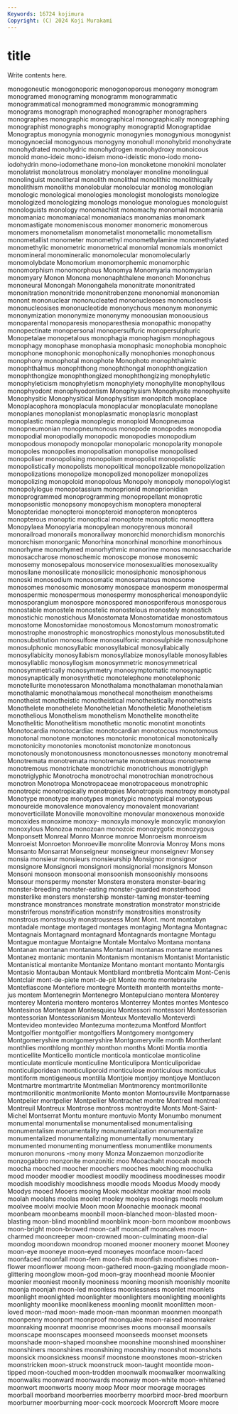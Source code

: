 ```yaml
---
Keywords: 16724 kojimura
Copyright: (C) 2024 Koji Murakami
---
```


# title

Write contents here.



monogoneutic monogonoporic
monogonoporous monogony monogram monogramed monograming monogramm monogrammatic monogrammatical monogrammed monogrammic
monogramming monograms monograph monographed monographer monographers monographes monographic monographical monographically
monographing monographist monographs monography monograptid Monograptidae Monograptus monogynia monogynic monogynies
monogynious monogynist monogynoecial monogynous monogyny monohull monohybrid monohydrate monohydrated monohydric
monohydrogen monohydroxy monoicous monoid mono-ideic mono-ideism mono-ideistic mono-iodo mono-iodohydrin mono-iodomethane
mono-ion monoketone monokini monolater monolatrist monolatrous monolatry monolayer monoline monolingual
monolinguist monoliteral monolith monolithal monolithic monolithically monolithism monoliths monolobular monolocular
monolog monologian monologic monological monologies monologist monologists monologize monologized monologizing
monologs monologue monologues monologuist monologuists monology monomachist monomachy monomail monomania
monomaniac monomaniacal monomaniacs monomanias monomark monomastigate monomeniscous monomer monomeric monomerous
monomers monometalism monometalist monometallic monometallism monometallist monometer monomethyl monomethylamine monomethylated
monomethylic monometric monometrical monomial monomials monomict monomineral monomineralic monomolecular monomolecularly
monomolybdate Monomorium monomorphemic monomorphic monomorphism monomorphous Monomya Monomyaria monomyarian monomyary
Monon Monona mononaphthalene mononch Mononchus mononeural Monongah Monongahela mononitrate mononitrated
mononitration mononitride mononitrobenzene mononomial mononomian monont mononuclear mononucleated mononucleoses mononucleosis
mononucleosises mononucleotide mononychous mononym mononymic mononymization mononymize mononymy monoousian monoousious
monoparental monoparesis monoparesthesia monopathic monopathy monopectinate monopersonal monopersulfuric monopersulphuric Monopetalae
monopetalous monophagia monophagism monophagous monophagy monophase monophasia monophasic monophobia monophoic
monophone monophonic monophonically monophonies monophonous monophony monophotal monophote Monophoto monophthalmic
monophthalmus monophthong monophthongal monophthongization monophthongize monophthongized monophthongizing monophyletic monophyleticism monophyletism
monophylety monophylite monophyllous monophyodont monophyodontism Monophysism Monophysite monophysite Monophysitic Monophysitical
Monophysitism monopitch monoplace Monoplacophora monoplacula monoplacular monoplaculate monoplane monoplanes monoplanist
monoplasmatic monoplasric monoplast monoplastic monoplegia monoplegic monoploid Monopneumoa monopneumonian monopneumonous
monopode monopodes monopodia monopodial monopodially monopodic monopodies monopodium monopodous monopody
monopolar monopolaric monopolarity monopole monopoles monopolies monopolisation monopolise monopolised monopoliser
monopolising monopolism monopolist monopolistic monopolistically monopolists monopolitical monopolizable monopolization monopolizations
monopolize monopolized monopolizer monopolizes monopolizing monopoloid monopolous Monopoly monopoly monopolylogist
monopolylogue monopotassium monoprionid monoprionidian monoprogrammed monoprogramming monopropellant monoprotic monopsonistic monopsony
monopsychism monoptera monopteral Monopteridae monopteroi monopteroid monopteron monopteros monopterous monoptic
monoptical monoptote monoptotic monopttera Monopylaea Monopylaria monopylean monopyrenous monorail monorailroad
monorails monorailway monorchid monorchidism monorchis monorchism monorganic Monorhina monorhinal monorhine
monorhinous monorhyme monorhymed monorhythmic monorime monos monosaccharide monosaccharose monoschemic monoscope
monose monosemic monosemy monosepalous monoservice monosexualities monosexuality monosilane monosilicate monosilicic
monosiphonic monosiphonous monoski monosodium monosomatic monosomatous monosome monosomes monosomic monosomy
monospace monosperm monospermal monospermic monospermous monospermy monospherical monospondylic monosporangium monospore
monospored monosporiferous monosporous monostable monostele monostelic monostelous monostely monostich monostichic
monostichous Monostomata Monostomatidae monostomatous monostome Monostomidae monostomous Monostomum monostromatic monostrophe
monostrophic monostrophics monostylous monosubstituted monosubstitution monosulfone monosulfonic monosulphide monosulphone monosulphonic
monosyllabic monosyllabical monosyllabically monosyllabicity monosyllabism monosyllabize monosyllable monosyllables monosyllablic monosyllogism
monosymmetric monosymmetrical monosymmetrically monosymmetry monosymptomatic monosynaptic monosynaptically monosynthetic monotelephone monotelephonic
monotellurite monotessaron Monothalama monothalaman monothalamian monothalamic monothalamous monothecal monotheism monotheisms
monotheist monotheistic monotheistical monotheistically monotheists Monothelete monothelete Monotheletian Monotheletic Monotheletism
monothelious Monothelism monothelism Monothelite monothelite Monothelitic Monothelitism monothetic monotic monotint
monotints Monotocardia monotocardiac monotocardian monotocous monotomous monotonal monotone monotones monotonic
monotonical monotonically monotonicity monotonies monotonist monotonize monotonous monotonously monotonousness monotonousnesses
monotony monotremal Monotremata monotremata monotremate monotrematous monotreme monotremous monotrichate monotrichic
monotrichous monotriglyph monotriglyphic Monotrocha monotrochal monotrochian monotrochous monotron Monotropa Monotropaceae
monotropaceous monotrophic monotropic monotropically monotropies Monotropsis monotropy monotypal Monotype monotype
monotypes monotypic monotypical monotypous monoureide monovalence monovalency monovalent monovariant monoverticillate
Monoville monovoltine monovular monoxenous monoxide monoxides monoxime monoxy- monoxyla monoxyle
monoxylic monoxylon monoxylous Monozoa monozoan monozoic monozygotic monozygous Monponsett Monreal
Monro Monroe monroe Monroeism monroeism Monroeist Monroeton Monroeville monrolite Monrovia
Monroy Mons mons Monsanto Monsarrat Monseigneur monseigneur monseignevr Monsey monsia
monsieur monsieurs monsieurship Monsignor monsignor monsignore Monsignori monsignori monsignorial monsignors
Monson Monsoni monsoon monsoonal monsoonish monsoonishly monsoons Monsour monspermy monster
Monstera monstera monster-bearing monster-breeding monster-eating monster-guarded monsterhood monsterlike monsters monstership
monster-taming monster-teeming monstrance monstrances monstrate monstration monstrator monstricide monstriferous monstrification
monstrify monstrosities monstrosity monstrous monstrously monstrousness Mont Mont. mont montabyn
montadale montage montaged montages montaging Montagna Montagnac Montagnais Montagnard montagnard
Montagnards montagne Montagu Montague montague Montaigne Montale Montalvo Montana montana
Montanan montanan montanans Montanari montanas montane montanes Montanez montanic montanin
Montanism montanism Montanist Montanistic Montanistical montanite Montanize Montano montant montanto
Montargis Montasio Montauban Montauk Montbliard montbretia Montcalm Mont-Cenis Montclair mont-de-piete
mont-de-pit Monte monte montebrasite Montefiascone Montefiore montegre Monteith monteith monteiths
monte-jus montem Montenegrin Montenegro Montepulciano montera Monterey monterey Monteria montero
monteros Monterrey Montes montes Montesco Montesinos Montespan Montesquieu Montessori montessori
Montessorian montessorian Montessorianism Monteux Montevallo Monteverdi Montevideo montevideo Montezuma montezuma
Montford Montfort Montgolfier montgolfier montgolfiers Montgomery montgomery Montgomeryshire montgomeryshire Montgomeryville
month Montherlant monthlies monthlong monthly monthon months Monti Montia montia
monticellite Monticello monticle monticola monticolae monticoline monticulate monticule monticuline Monticulipora
Monticuliporidae monticuliporidean monticuliporoid monticulose monticulous monticulus montiform montigeneous montilla Montjoie
montjoy montjoye Montlucon Montmartre montmartrite Montmelian Montmorency montmorillonite montmorillonitic montmorilonite
Monto monton Montoursville Montparnasse Montpelier montpelier Montpellier Montrachet montre Montreal
montreal Montreuil Montreux Montrose montross montroydite Monts Mont-Saint-Michel Montserrat Montu
monture montuvio Monty Monumbo monument monumental monumentalise monumentalised monumentalising monumentalism
monumentality monumentalization monumentalize monumentalized monumentalizing monumentally monumentary monumented monumenting monumentless
monumentlike monuments monuron monurons -mony mony Monza Monzaemon monzodiorite monzogabbro
monzonite monzonitic moo Mooachaht moocah mooch moocha mooched moocher moochers
mooches mooching moochulka mood mooder moodier moodiest moodily moodiness moodinesses
moodir moodish moodishly moodishness moodle moods Moodus Moody moody Moodys
mooed Mooers mooing Mook mookhtar mooktar mool moola moolah moolahs
moolas moolet mooley mooleys moolings mools moolum moolvee moolvi moolvie
Moon moon Moonachie moonack moonal moonbeam moonbeams moonbill moon-blanched moon-blasted
moon-blasting moon-blind moonblind moonblink moon-born moonbow moonbows moon-bright moon-browed moon-calf
mooncalf mooncalves moon-charmed mooncreeper moon-crowned moon-culminating moon-dial moondog moondown moondrop
mooned mooner moonery moonet Mooney moon-eye mooneye moon-eyed mooneyes moonface
moon-faced moonfaced moonfall moon-fern moon-fish moonfish moonfishes moon-flower moonflower moong
moon-gathered moon-gazing moonglade moon-glittering moonglow moon-god moon-gray moonhead moonie Moonier
moonier mooniest moonily mooniness mooning moonish moonishly moonite moonja moonjah
moon-led moonless moonlessness moonlet moonlets moonlight moonlighted moonlighter moonlighters moonlighting
moonlights moonlighty moonlike moonlikeness moonling moonlit moonlitten moon-loved moon-mad moon-made
moon-man moonman moonmen moonpath moonpenny moonport moonproof moonquake moon-raised moonraker
moonraking moonrat moonrise moonrises moons moonsail moonsails moonscape moonscapes moonseed
moonseeds moonset moonsets moonshade moon-shaped moonshee moonshine moonshined moonshiner moonshiners
moonshines moonshining moonshiny moonshot moonshots moonsick moonsickness moonsif moonstone moonstones
moon-stricken moonstricken moon-struck moonstruck moon-taught moontide moon-tipped moon-touched moon-trodden moonwalk
moonwalker moonwalking moonwalks moonward moonwards moonway moon-white moon-whitened moonwort moonworts
moony moop Moor moor moorage moorages moorball moorband moorberries moorberry
moorbird moor-bred moorburn moorburner moorburning moor-cock moorcock Moorcroft Moore moore
